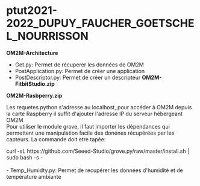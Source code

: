 # ptut2021-2022_DUPUY_FAUCHER_GOETSCHEL_NOURRISSON

**OM2M-Architecture**
- Get.py: Permet de récuperer les données de OM2M
- PostApplication.py: Permet de créer une application
- PostDescriptor.py: Permet de créer un descripteur 
**OM2M-FitbitStudio.zip**


**OM2M-Rasbperry.zip**

<p> Les requetes python s'adresse au localhost, pour accéder à OM2M depuis la carte Raspberry il suffit d'ajouter l'adresse IP du serveur hébergeant OM2M <br>
Pour utiliser le module grove, il faut importer les dépendances qui permettent une manipulation facile des donénes récupérées par les capteurs. La commande doit etre tapée: </p>
  curl -sL https://github.com/Seeed-Studio/grove.py/raw/master/install.sh | sudo bash -s - <br>
<br>
- Temp_Humidty.py: Permet de recupérer les données d'humidité et de température ambiante
